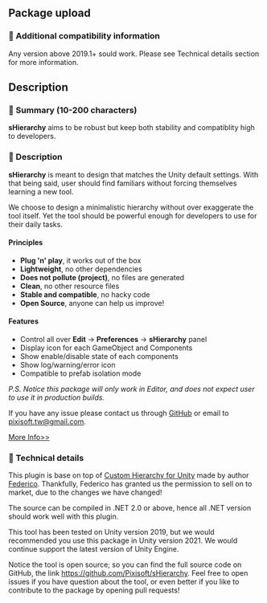 ## Package upload

### :pencil: Additional compatibility information

Any version above 2019.1+ sould work. Please see Technical details section for more information.

## Description

### :pencil: Summary (10-200 characters)

**sHierarchy** aims to be robust but keep both stability and compatiblity
high to developers.

### :pencil: Description

**sHierarchy** is meant to design that matches the Unity default settings.
With that being said, user should find familiars without forcing themselves
learning a new tool.

We choose to design a minimalistic hierarchy without over exaggerate the tool
itself. Yet the tool should be powerful enough for developers to use for their
daily tasks. 

#### Principles

* **Plug 'n' play**, it works out of the box
* **Lightweight**, no other dependencies
* **Does not pollute (project)**, no files are generated
* **Clean**, no other resource files
* **Stable and compatible**, no hacky code
* **Open Source**, anyone can help us improve!

#### Features

* Control all over **Edit** -> **Preferences** -> **sHierarchy** panel
* Display icon for each GameObject and Components
* Show enable/disable state of each components
* Show log/warning/error icon
* Compatible to prefab isolation mode

*P.S. Notice this package will only work in Editor, and does not expect user
to use it in production builds.*

If you have any issue please contact us through [GitHub](https://github.com/Pixisoft)
or email to pixisoft.tw@gmail.com.

[More Info>>](https://github.com/Pixisoft/sHierarchy)

### :pencil: Technical details

This plugin is base on top of [Custom Hierarchy for Unity](https://github.com/febucci/unitypackage-custom-hierarchy)
made by author [Federico](https://github.com/febucci). Thankfully, Federico
has granted us the permission to sell on to market, due to the changes we
have changed!

The source can be compiled in .NET 2.0 or above, hence all .NET version should
work well with this plugin.

This tool has been tested on Unity version 2019, but we would recommended you
use this package in Unity version 2021. We would continue support the latest
version of Unity Engine.

Notice the tool is open source; so you can find the full source code on GitHub,
the link https://github.com/Pixisoft/sHierarchy. Feel free to open issues if
you have question about the tool, or even better if you like to contribute
to the package by opening pull requests!
